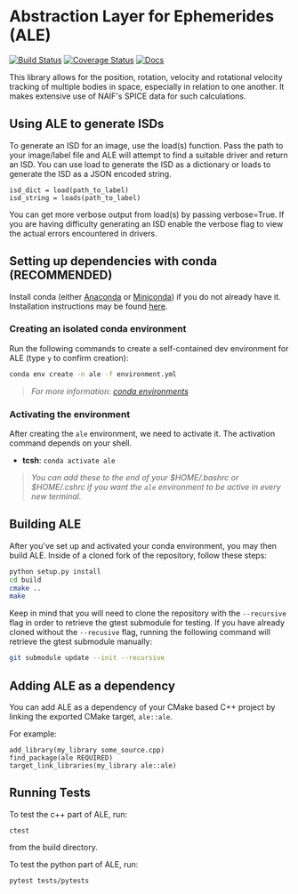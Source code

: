 # Abstraction Layer for Ephemerides (ALE)
[![Build Status](https://travis-ci.org/USGS-Astrogeology/ale.svg?branch=master)](https://travis-ci.org/USGS-Astrogeology/ale)
[![Coverage Status](https://coveralls.io/repos/github/USGS-Astrogeology/ale/badge.svg?branch=master)](https://coveralls.io/github/USGS-Astrogeology/ale?branch=master)
[![Docs](https://img.shields.io/badge/Docs-latest-green.svg)](https://usgs-astrogeology.github.io/ale/)



This library allows for the position, rotation, velocity and rotational velocity tracking of
multiple bodies in space, especially in relation to one another. It makes extensive use of NAIF's
SPICE data for such calculations.

## Using ALE to generate ISDs

To generate an ISD for an image, use the load(s) function. Pass the path to your image/label file and ALE will attempt to find a suitable driver and return an ISD. You can use load to generate the ISD as a dictionary or loads to generate the ISD as a JSON encoded string.

```
isd_dict = load(path_to_label)
isd_string = loads(path_to_label)
```

You can get more verbose output from load(s) by passing verbose=True. If you are having difficulty generating an ISD enable the verbose flag to view the actual errors encountered in drivers.

## Setting up dependencies with conda (RECOMMENDED)

Install conda (either [Anaconda](https://www.anaconda.com/download/#linux) or
[Miniconda](https://conda.io/miniconda.html)) if you do not already have it. Installation
instructions may be found [here](https://conda.io/docs/user-guide/install/index.html).

### Creating an isolated conda environment
Run the following commands to create a self-contained dev environment for ALE (type `y` to confirm creation):
```bash
conda env create -n ale -f environment.yml
```
> *For more information: [conda environments](https://conda.io/docs/user-guide/tasks/manage-environments.html)*

### Activating the environment
After creating the `ale` environment, we need to activate it. The activation command depends on your shell.
* **tcsh**: `conda activate ale`
> *You can add these to the end of your $HOME/.bashrc or $HOME/.cshrc if you want the `ale` environment to be active in every new terminal.*

## Building ALE
After you've set up and activated your conda environment, you may then build ALE. Inside
of a cloned fork of the repository, follow these steps:

```bash
python setup.py install
cd build
cmake ..
make
```

Keep in mind that you will need to clone the repository with the `--recursive` flag in order to
retrieve the gtest submodule for testing. If you have already cloned without the `--recusive` flag,
running the following command will retrieve the gtest submodule manually:
```bash
git submodule update --init --recursive
```

## Adding ALE as a dependency

You can add ALE as a dependency of your CMake based C++ project by linking the exported CMake target, `ale::ale`.

For example:

```
add_library(my_library some_source.cpp)
find_package(ale REQUIRED)
target_link_libraries(my_library ale::ale)
```

## Running Tests

To test the c++ part of ALE, run:

```
ctest
```
from the build directory. 

To test the python part of ALE, run:

```
pytest tests/pytests
```
